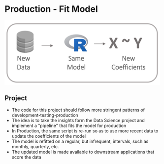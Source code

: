 Production - Fit Model
===============================

<img src="/Zzz-images/model.PNG" style="display: block; margin: auto;" />

## Project

- The code for this project should follow more stringent patterns of development-testing-production 
- The idea is to take the insights form the Data Science project and implement a "pipeline" that fits the model for production
- In Production, the same script is re-run so as to use more recent data to update the coefficients of the model
- The model is refitted on a regular, but infrequent, intervals, such as monthly, quarterly, etc.
- The updated model is made available to downstream applications that score the data



